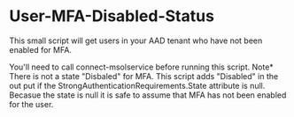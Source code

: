 # User-MFA-Disabled-Status
This small script will get users in your AAD tenant who have not been enabled for MFA.

You'll need to call connect-msolservice before running this script. 
Note* There is not a state "Disbaled" for MFA. This script adds "Disabled" in the out put if the StrongAuthenticationRequirements.State attribute is null. Becasue the state is null it is safe to assume that MFA has not been enabled for the user. 

